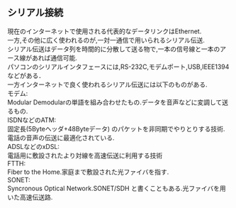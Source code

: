 ## シリアル接続
現在のインターネットで使用される代表的なデータリンクはEthernet.  
一方,その他に広く使われるのが,一対一通信で用いられるシリアル伝送.  
シリアル伝送はデータ列を時間的に分散して送る物で,一本の信号線と一本のアース線があれば通信可能.  
パソコンのシリアルインタフェースには,RS-232C,モデムポート,USB,IEEE1394などがある．  
一方インターネットで良く使われるシリアル伝送には以下のものがある.  
モデム:  
Modular Demodularの単語を組み合わせたもの.データを音声などに変調して送るもの.  
ISDNなどのATM:  
固定長(5Byteヘッダ+48Byteデータ) のパケットを非同期でやりとりする技術.電話の音声の伝送に最適化されている.  
ADSLなどのxDSL:  
電話用に敷設されたより対線を高速伝送に利用する技術  
FTTH:  
Fiber to the Home.家庭まで敷設された光ファイバを指す.  
SONET:  
Syncronous Optical Network.SONET/SDH と書くこともある.光ファイバを用いた高速伝送路.  

